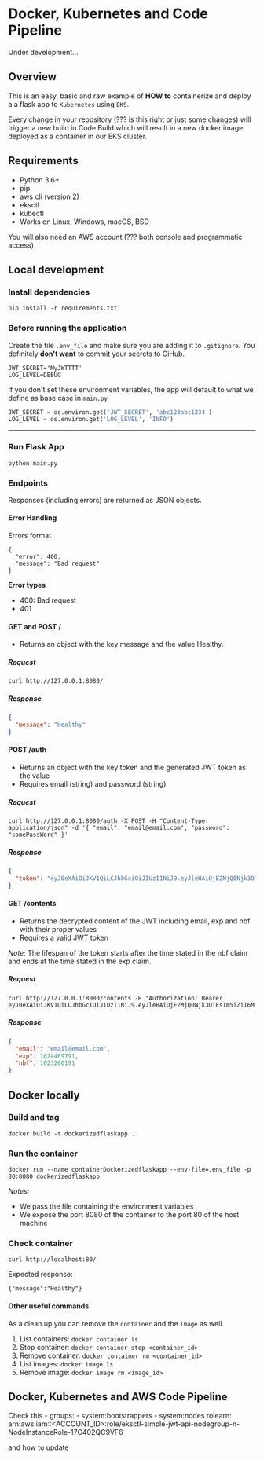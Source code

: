 # Docker, Kubernetes and Code Pipeline

Under development...

## Overview

This is an easy, basic and raw example of **HOW to** containerize and deploy a a flask app to `Kubernetes` using `EKS`.

Every change in your repository (??? is this right or just some changes) will trigger a new build in Code Build which will result in a new docker image deployed as a container in our EKS cluster. 

## Requirements

* Python 3.6+
* pip
* aws cli (version 2)
* eksctl
* kubectl
* Works on Linux, Windows, macOS, BSD

You will also need an AWS account (??? both console and programmatic access)

## Local development

### Install dependencies

```
pip install -r requirements.txt
```

### Before running the application

Create the file `.env_file` and make sure you are adding it to `.gitignore`. You definitely **don't want** to commit your secrets to GiHub.

```
JWT_SECRET='MyJWTTTT'
LOG_LEVEL=DEBUG
```

If you don't set these environment variables, the app will default to what we define as base case in `main.py` 

```py
JWT_SECRET = os.environ.get('JWT_SECRET', 'abc123abc1234')
LOG_LEVEL = os.environ.get('LOG_LEVEL', 'INFO')
```
---

### Run Flask App

```
python main.py
```

### Endpoints

Responses (including errors) are returned as JSON objects.

#### Error Handling
Errors format

```
{
  "error": 400,
  "message": "Bad request"
}
```

**Error types**
* 400: Bad request
* 401

#### GET and POST / 
* Returns an object with the key message and the value Healthy.

##### Request
```
curl http://127.0.0.1:8080/
```

##### Response

```json
{
  "message": "Healthy"
}
```

#### POST /auth
* Returns an object with the key token and the generated JWT token as the value
* Requires email (string) and password (string)

##### Request

```
curl http://127.0.0.1:8080/auth -X POST -H "Content-Type: application/json" -d '{ "email": "email@email.com", "password": "somePassWord" }'
```

##### Response

```json
{
  "token": "eyJ0eXAiOiJKV1QiLCJhbGciOiJIUzI1NiJ9.eyJleHAiOjE2MjQ0Njk3OTEsIm5iZiI6MTYyMzI2MDE5MSwiZW1haWwiOiJlbWFpbEBlbWFpbC5jb20ifQ.L1FHrGkceqamGyyQeTJ2rjL8B_4xBcc73ESswFWiIus"
}
```

#### GET /contents
* Returns the decrypted content of the JWT including email, exp and nbf with their proper values
* Requires a valid JWT token

*Note:* The lifespan of the token starts after the time stated in the nbf claim and ends at the time stated in the exp claim.

##### Request

```
curl http://127.0.0.1:8080/contents -H "Authorization: Bearer eyJ0eXAiOiJKV1QiLCJhbGciOiJIUzI1NiJ9.eyJleHAiOjE2MjQ0Njk3OTEsIm5iZiI6MTYyMzI2MDE5MSwiZW1haWwiOiJlbWFpbEBlbWFpbC5jb20ifQ.L1FHrGkceqamGyyQeTJ2rjL8B_4xBcc73ESswFWiIus"
```

##### Response

```json
{
  "email": "email@email.com", 
  "exp": 1624469791, 
  "nbf": 1623260191
}
```

## Docker locally

### Build and tag

```
docker build -t dockerizedflaskapp .
```

### Run the container

```
docker run --name containerDockerizedflaskapp --env-file=.env_file -p 80:8080 dockerizedflaskapp
```

*Notes:*
* We pass the file containing the environment variables
* We expose the port 8080 of the container to the port 80 of the host machine


### Check container

```
curl http://localhost:80/
```

Expected response:

```
{"message":"Healthy"}
```

#### Other useful commands

As a clean up you can remove the `container` and the `image` as well.

1. List containers: `docker container ls`
1. Stop container: `docker container stop <container_id>`
1. Remove container: `docker container rm <container_id>`
1. List images: `docker image ls`
1. Remove image: `docker image rm <image_id>`

## Docker, Kubernetes and AWS Code Pipeline





Check this
    - groups:
      - system:bootstrappers
      - system:nodes
      rolearn: arn:aws:iam::<ACCOUNT_ID>:role/eksctl-simple-jwt-api-nodegroup-n-NodeInstanceRole-17C402QC9VF6

and how to update


